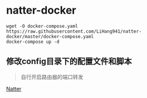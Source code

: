 # natter-docker

```shell
wget -O docker-compose.yaml https://raw.githubusercontent.com/LiHang941/natter-docker/master/docker-compose.yaml
docker-compose up -d
```

## 修改config目录下的配置文件和脚本


> 自行开启路由器的端口转发


[Natter](https://github.com/MikeWang000000/Natter)